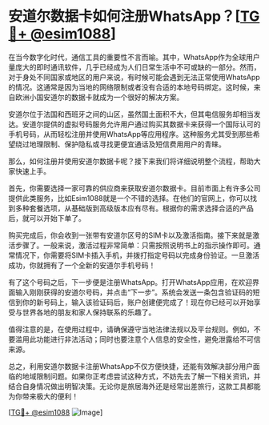 # 安道尔数据卡如何注册WhatsApp？[[TG💪+ @esim1088](https://t.me/s/esim1088)]

在当今数字化时代，通信工具的重要性不言而喻。其中，WhatsApp作为全球用户量庞大的即时通讯软件，几乎已经成为人们日常生活中不可或缺的一部分。然而，对于身处不同国家或地区的用户来说，有时候可能会遇到无法正常使用WhatsApp的情况。这通常是因为当地的网络限制或者没有合适的本地号码绑定。这时候，来自欧洲小国安道尔的数据卡就成为一个很好的解决方案。

安道尔位于法国和西班牙之间的山区，虽然国土面积不大，但其电信服务却相当发达。安道尔提供的虚拟号码服务允许用户通过购买其数据卡来获得一个国际认可的手机号码，从而轻松注册并使用WhatsApp等应用程序。这种服务尤其受到那些希望绕过地理限制、保护隐私或寻找更便宜通话及短信费用用户的青睐。

那么，如何注册并使用安道尔数据卡呢？接下来我们将详细说明整个流程，帮助大家快速上手。

首先，你需要选择一家可靠的供应商来获取安道尔数据卡。目前市面上有许多公司提供此类服务，比如Esim1088就是一个不错的选择。在他们的官网上，你可以找到多种套餐选项，从基础版到高级版本应有尽有。根据你的需求选择合适的产品后，就可以开始下单了。

购买完成后，你会收到一张带有安道尔区号的SIM卡以及激活指南。接下来就是激活步骤了。一般来说，激活过程非常简单：只需按照说明书上的指示操作即可。通常情况下，你需要将SIM卡插入手机，并拨打指定号码以完成身份验证。一旦激活成功，你就拥有了一个全新的安道尔手机号码！

有了这个号码之后，下一步便是注册WhatsApp。打开WhatsApp应用，在欢迎界面输入刚刚获得的安道尔号码，并点击“下一步”。系统会发送一条包含验证码的短信到你的新号码上，输入该验证码后，账户创建便完成了！现在你已经可以开始享受与世界各地的朋友和家人保持联系的乐趣了。

值得注意的是，在使用过程中，请确保遵守当地法律法规以及平台规则。例如，不要滥用此功能进行非法活动；同时也要注意个人信息的安全性，避免泄露给不可信来源。

总之，利用安道尔数据卡注册WhatsApp不仅方便快捷，还能有效解决部分用户面临的地域限制问题。如果你正考虑尝试这种方式，不妨先去了解一下相关资讯，并结合自身情况做出明智决策。无论你是旅居海外还是经常出差旅行，这款工具都能为你带来极大的便利！

[[TG💪+ @esim1088](https://t.me/s/esim1088) ![Image](https://i.postimg.cc/4NQfJmqS/Snipaste-2025-05-13-00-14-12.png)]